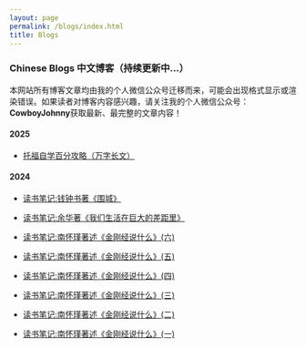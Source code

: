 ```yaml
---
layout: page
permalink: /blogs/index.html
title: Blogs
---
```


### Chinese Blogs 中文博客（持续更新中...）

本网站所有博客文章均由我的个人微信公众号迁移而来，可能会出现格式显示或渲染错误。如果读者对博客内容感兴趣，请关注我的个人微信公众号：**CowboyJohnny**获取最新、最完整的文章内容！


#### 2025

- [托福自学百分攻略（万字长文）](https://yuhan-qiao.github.io/blogs/toefl/)<br>

#### 2024

- [读书笔记:钱钟书著《围城》](https://yuhan-qiao.github.io/blogs/weicheng/)<br>

- [读书笔记:余华著《我们生活在巨大的差距里》](https://yuhan-qiao.github.io/blogs/chajv/)<br>

- [读书笔记:南怀瑾著述《金刚经说什么》(六)](https://yuhan-qiao.github.io/blogs/jingangjing6/)<br>

- [读书笔记:南怀瑾著述《金刚经说什么》(五)](https://yuhan-qiao.github.io/blogs/jingangjing5/)<br>

- [读书笔记:南怀瑾著述《金刚经说什么》(四)](https://yuhan-qiao.github.io/blogs/jingangjing4/)<br>

- [读书笔记:南怀瑾著述《金刚经说什么》(三)](https://yuhan-qiao.github.io/blogs/jingangjing3/)<br>

- [读书笔记:南怀瑾著述《金刚经说什么》(二)](https://yuhan-qiao.github.io/blogs/jingangjing2/)<br>

- [读书笔记:南怀瑾著述《金刚经说什么》(一)](https://yuhan-qiao.github.io/blogs/jingangjing1/)<br>


